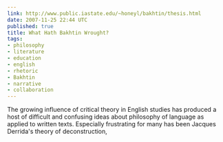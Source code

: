 ```yaml
---
link: http://www.public.iastate.edu/~honeyl/bakhtin/thesis.html
date: 2007-11-25 22:44 UTC
published: true
title: What Hath Bakhtin Wrought?
tags:
- philosophy
- literature
- education
- english
- rhetoric
- Bakhtin
- narrative
- collaboration
---
```


The growing influence of critical theory in English studies has produced a host of difficult and confusing ideas about philosophy of language as applied to written texts. Especially frustrating for many has been Jacques Derrida's theory of deconstruction,
